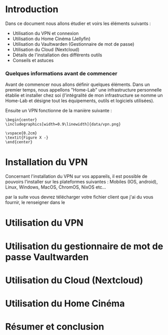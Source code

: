 # Introduction
Dans ce document nous allons étudier et voirs les éléments suivants : 

- Utilisation du VPN et connexion
- Utilisation du Home Cinéma (Jellyfin)
- Utilisation du Vaultwarden (Gestionnaire de mot de passe)
- Utilisation du Cloud (Nextcloud)
- Détails de l'installation des différents outils 
- Conseils et astuces

### Quelques informations avant de commencer

Avant de commencer nous allons définir quelques éléments. Dans un premier temps, nous appellons "Home-Lab" une infrastructure personnelle établie et installer chez soi (l'intégralité de mon infrastructure se nomme un Home-Lab et désigne tout les équipements, outils et logiciels utilisées).

Ensuite un VPN fonctionne de la manière suivante : 

```{=latex}
\begin{center}
\includegraphics[width=0.9\linewidth]{data/vpn.png}

\vspace{0.2cm}
\textit{Figure X -}
\end{center}
```


# Installation du VPN

Concernant l'installation du VPN sur vos appareils, il est possible de pouvoirs l'installer sur les plateformes suivantes : Mobiles (IOS, android), Linux, Windows, MacOS, ChromOS, NixOS etc...

par la suite vous devrez télécharger votre fichier client que j'ai du vous fournir, le renseigner dans le 

# Utilisation du VPN

# Utilisation du gestionnaire de mot de passe Vaultwarden

# Utilisation du Cloud (Nextcloud)

# Utilisation du Home Cinéma

# Résumer et conclusion